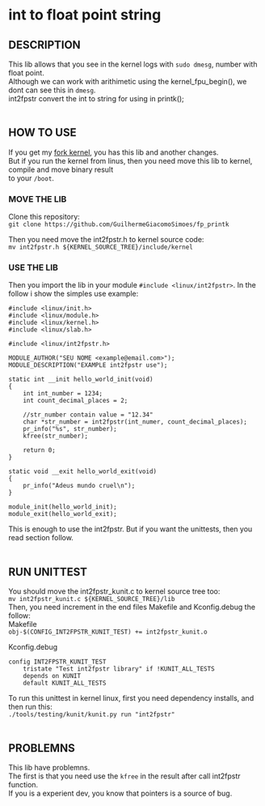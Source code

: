 # int to float point string

## DESCRIPTION
This lib allows that you see in the kernel logs with `sudo dmesg`, number with float point. <br>
Although we can work with arithimetic using the kernel_fpu_begin(), we dont can see this in `dmesg`. <br>
int2fpstr convert the int to string for using in printk();<br><br>

## HOW TO USE
If you get my [fork kernel](https://github.com/GuilhermeGiacomoSimoes/linux), you has this lib and another changes. <br>
But if you run the kernel from linus, then you need move this lib to kernel, compile and move binary result <br>
to your `/boot`.

### MOVE THE LIB
Clone this repository: <br>
`git clone https://github.com/GuilhermeGiacomoSimoes/fp_printk` <br>

Then you need move the int2fpstr.h to kernel source code: <br>
`mv int2fpstr.h ${KERNEL_SOURCE_TREE}/include/kernel`<br>

### USE THE LIB
Then you import the lib in your module `#include <linux/int2fpstr>`. In the follow i show the simples use example:
```
#include <linux/init.h>
#include <linux/module.h>
#include <linux/kernel.h>
#include <linux/slab.h>

#include <linux/int2fpstr.h>

MODULE_AUTHOR("SEU NOME <example@email.com>");
MODULE_DESCRIPTION("EXAMPLE int2fpstr use");

static int __init hello_world_init(void)
{
    int int_number = 1234;
    int count_decimal_places = 2;

    //str_number contain value = "12.34"
    char *str_number = int2fpstr(int_numer, count_decimal_places);
    pr_info("%s", str_number);
    kfree(str_number);

    return 0;
}

static void __exit hello_world_exit(void)
{
    pr_info("Adeus mundo cruel\n");
}

module_init(hello_world_init);
module_exit(hello_world_exit);
```
This is enough to use the int2fpstr. But if you want the unittests, then you read section follow.
<br><br>


## RUN UNITTEST
You should move the int2fpstr_kunit.c to kernel source tree too:<br>
`mv int2fpstr_kunit.c ${KERNEL_SOURCE_TREE}/lib`<br>
Then, you need increment in the end files Makefile and Kconfig.debug the follow:<br>
Makefile<br>
`obj-$(CONFIG_INT2FPSTR_KUNIT_TEST) += int2fpstr_kunit.o`<br>

Kconfig.debug
```
config INT2FPSTR_KUNIT_TEST
	tristate "Test int2fpstr library" if !KUNIT_ALL_TESTS
	depends on KUNIT
	default KUNIT_ALL_TESTS
```
To run this unittest in kernel linux, first you need dependency installs, and then
run this:<br>
`./tools/testing/kunit/kunit.py run "int2fpstr"` <br><br>



## PROBLEMNS
This lib have problemns.<br>
The first is that you need use the `kfree` in the result after call int2fpstr function. <br>
If you is a experient dev, you know that pointers is a source of bug.
